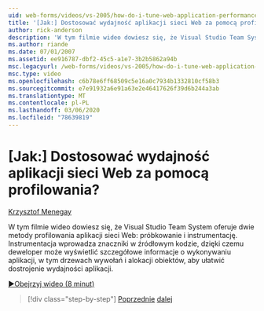 ```yaml
---
uid: web-forms/videos/vs-2005/how-do-i-tune-web-application-performance-with-profiling
title: '[Jak:] Dostosować wydajność aplikacji sieci Web za pomocą profilowania? | Microsoft Docs'
author: rick-anderson
description: 'W tym filmie wideo dowiesz się, że Visual Studio Team System oferuje dwie metody profilowania aplikacji sieci Web: próbkowanie i instrumentację. Instrumentacja inje...'
ms.author: riande
ms.date: 07/01/2007
ms.assetid: ee916787-dbf2-45c5-a1e7-3b2b5862a94b
msc.legacyurl: /web-forms/videos/vs-2005/how-do-i-tune-web-application-performance-with-profiling
msc.type: video
ms.openlocfilehash: c6b78e6ff68509c5e16a0c7934b1332810cf58b3
ms.sourcegitcommit: e7e91932a6e91a63e2e46417626f39d6b244a3ab
ms.translationtype: MT
ms.contentlocale: pl-PL
ms.lasthandoff: 03/06/2020
ms.locfileid: "78639819"
---
```

# <a name="how-do-i-tune-web-application-performance-with-profiling"></a>[Jak:] Dostosować wydajność aplikacji sieci Web za pomocą profilowania?

[Krzysztof Menegay](https://twitter.com/CMenegay)

W tym filmie wideo dowiesz się, że Visual Studio Team System oferuje dwie metody profilowania aplikacji sieci Web: próbkowanie i instrumentację. Instrumentacja wprowadza znaczniki w źródłowym kodzie, dzięki czemu deweloper może wyświetlić szczegółowe informacje o wykonywaniu aplikacji, w tym drzewach wywołań i alokacji obiektów, aby ułatwić dostrojenie wydajności aplikacji.

[&#9654;Obejrzyj wideo (8 minut)](https://channel9.msdn.com/Blogs/ASP-NET-Site-Videos/how-do-i-tune-web-application-performance-with-profiling)

> [!div class="step-by-step"]
> [Poprzednie](how-do-i-load-test-a-web-application.md)
> [dalej](how-do-i-set-up-distributed-load-testing-for-high-volume-tests.md)

